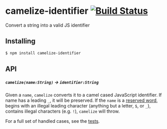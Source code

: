 # camelize-identifier [![Build Status](https://travis-ci.org/bendrucker/camelize-identifier.svg?branch=master)](https://travis-ci.org/bendrucker/camelize-identifier)
Convert a string into a valid JS identifier

## Installing

```sh
$ npm install camelize-identifier
```

## API

##### `camelize(name:String)` -> `identifier:String`

Given a `name`, `camelize` converts it to a camel cased JavaScript identifier. If name has a leading `_`, it will be preserved. If the `name` is a [reserved word](https://developer.mozilla.org/en-US/docs/Web/JavaScript/Reference/Lexical_grammar#Keywords), begins with an illegal leading character (anything but a letter, `$`, or `_`), contains illegal characters (e.g. `!`), `camelize` will throw. 

For a full set of handled cases, see the [tests](https://github.com/bendrucker/camelize-identifier/blob/master/test/index.js).
